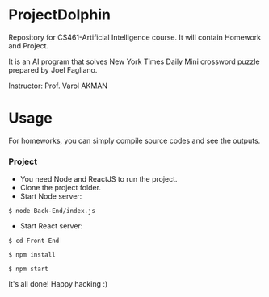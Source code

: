 # ProjectDolphin
Repository for CS461-Artificial Intelligence course. It will contain Homework and Project.

It is an AI program that solves New York Times Daily Mini crossword puzzle prepared by Joel Fagliano.

Instructor: Prof. Varol AKMAN

# Usage

For homeworks, you can simply compile source codes and see the outputs.

### Project

* You need Node and ReactJS to run the project.
* Clone the project folder.
* Start Node server:
```
$ node Back-End/index.js
```
* Start React server:
```
$ cd Front-End
```
```
$ npm install
```
```
$ npm start
```

It's all done! Happy hacking :)